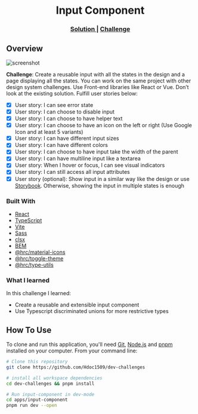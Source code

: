 <h1 align="center">Input Component</h1>

<div align="center">
  <h3>
    <a href="https://hdoc-input-component.netlify.app">
      Solution
    </a>
    <span> | </span>
    <a href="https://legacy.devchallenges.io/challenges/TSqutYM4c5WtluM7QzGp">
      Challenge
    </a>
  </h3>
</div>

## Overview

![screenshot](https://github.com/Hdoc1509/dev-challenges/assets/72316111/0690045c-df76-4a8c-9e8d-7f69dcf63360)

**Challenge**: Create a reusable input with all the states in the design and a page displaying all the states. You can work on the same project with other design system challenges. Use Front-end libraries like React or Vue. Don’t look at the existing solution. Fulfill user stories below:

- [x] User story: I can see error state
- [x] User story: I can choose to disable input
- [x] User story: I can choose to have helper text
- [x] User story: I can choose to have an icon on the left or right (Use Google Icon and at least 5 variants)
- [x] User story: I can have different input sizes
- [x] User story: I can have different colors
- [x] User story: I can choose to have input take the width of the parent
- [x] User story: I can have multiline input like a textarea
- [x] User story: When I hover or focus, I can see visual indicators
- [x] User story: I can still access all input attributes
- [x] User story (optional): Show input in a similar way like the design or use [Storybook](https://storybook.js.org/). Otherwise, showing the input in multiple states is enough

### Built With

- [React](https://reactjs.dev/)
- [TypeScript](https://www.typescriptlang.org/)
- [Vite](https://vitejs.dev/)
- [Sass](https://sass-lang.com/)
- [clsx](https://github.com/lukeed/clsx#readme)
- [BEM](https://getbem.com/)
- [@hrc/material-icons](https://www.npmjs.com/package/@hrc/material-icons)
- [@hrc/toggle-theme](https://www.npmjs.com/package/@hrc/toggle-theme)
- [@hrc/type-utils](https://www.npmjs.com/package/@hrc/type-utils)

### What I learned

In this challenge I learned:

- Create a reusable and extensible input component
- Use Typescript discriminated unions for more restrictive types

## How To Use

To clone and run this application, you'll need [Git](https://git-scm.com), [Node.js](https://nodejs.org/en/download/) and [pnpm](https://pnpm.io/installation) installed on your computer. From your command line:

```bash
# Clone this repository
git clone https://github.com/Hdoc1509/dev-challenges

# install all workspace dependencies
cd dev-challenges && pnpm install

# Run input-component in dev-mode
cd apps/input-component
pnpm run dev --open
```
